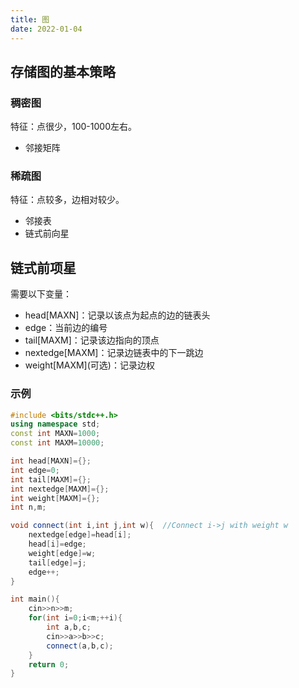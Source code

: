 ```yaml
---
title: 图
date: 2022-01-04
---
```


## 存储图的基本策略

### 稠密图

特征：点很少，100-1000左右。

- 邻接矩阵

### 稀疏图
特征：点较多，边相对较少。

- 邻接表
- 链式前向星

## 链式前项星

需要以下变量：
- head[MAXN]：记录以该点为起点的边的链表头
- edge：当前边的编号
- tail[MAXM]：记录该边指向的顶点
- nextedge[MAXM]：记录边链表中的下一跳边
- weight[MAXM]\(可选\)：记录边权

### 示例
```cpp
#include <bits/stdc++.h>
using namespace std;
const int MAXN=1000;
const int MAXM=10000;

int head[MAXN]={};
int edge=0;
int tail[MAXM]={};
int nextedge[MAXM]={};
int weight[MAXM]={};
int n,m;

void connect(int i,int j,int w){  //Connect i->j with weight w
    nextedge[edge]=head[i];
    head[i]=edge;
    weight[edge]=w;
    tail[edge]=j;
    edge++;
}

int main(){
    cin>>n>>m;
    for(int i=0;i<m;++i){
        int a,b,c;
        cin>>a>>b>>c;
        connect(a,b,c);
    }
    return 0;
}
```
